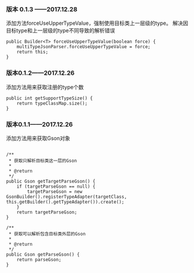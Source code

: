 ### 版本 0.1.3 ——2017.12.28

添加方法forceUseUpperTypeValue，强制使用目标类上一层级的type。
解决因目标type和上一层级的type不同导致的解析错误

```
public Builder<T> forceUseUpperTypeValue(boolean force) {
    multiTypeJsonParser.forceUseUpperTypeValue = force;
    return this;
}

```

### 版本0.1.2——2017.12.26
添加方法用来获取注册的type个数

```
public int getSupportTypeSize() {
    return typeClassMap.size();
}
```

### 版本0.1.1——2017.12.26
添加方法用来获取Gson对象
```

/**
 * 获取只解析目标类这一层的Gson
 *
 * @return
 */
public Gson getTargetParseGson() {
    if (targetParseGson == null) {
        targetParseGson = new GsonBuilder().registerTypeAdapter(targetClass, this.getBuilder().getTypeAdapter()).create();
    }
    return targetParseGson;
}

/**
 * 获取可以解析包含目标类外层的Gson
 *
 * @return
 */
public Gson getParseGson() {
    return parseGson;
}

```